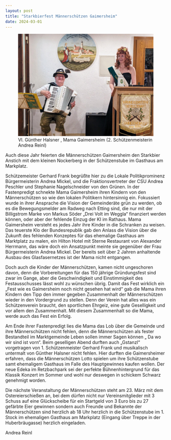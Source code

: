 ```yaml
---
layout: post
title: "Starkbierfest Männerschützen Gaimersheim"
date: 2024-03-01
---
```


<figure class="figure">
  <img src="/img/posts/Starkbier_2024.jpg" class="figure-img img-fluid rounded">
  <figcaption class="figure-caption">Vl. Günther Halsner , Mama Gaimersheim (2. Schützenmeisterin Andrea Reinl) 
</figcaption>
</figure>

Auch diese Jahr feierten die Männerschützen Gaimersheim den Starkbier Anstich mit dem kleinen Nockerberg in der Schützenstube im Gasthaus am Markplatz.

Schützemeister Gerhard Frank begrüßte hier zu die Lokale Politikprominenz Bürgermeisterin Andrea Mickel, und die Fraktionsvertreter der CSU Andrea Peschler und Stephanie Nagelschneider von den Grünen. In der Fastenpredigt schnekte Mama Gaimersheim ihren Kindern von den Männerschützen so wie den lokalen Politikern hintersinnig ein. Fokussiert wurde in ihrer Ansprache die Vision der Gemeinderäte grün zu werden, ob es die Bewegungsmelder am Radweg nach Etting sind, die nur mit der Billigstrom Marke von Markus Söder „Drei Volt im Weggla“ finanziert werden können, oder aber der fehlende Einzug der KI im Rathaus. Mama Gaimersheim versteht es jedes Jahr ihre Kinder in die Schranken zu weisen. Das teuerste Klo der Bundesrepublik gab den Anlass die Vision über die Zukunft des fehlenden Konzeptes für das ehemalige Gasthaus am Marktplatz zu malen, ein Hilton Hotel mit Sterne Restaurant von Alexander Herrmann, das wäre doch ein Ansatzpunkt meinte sie gegenüber der Frau Bürgermeisterin Andrea Mickel. Der bereits seit über 2 Jahren anhaltende Ausbau des Glasfasernetzes ist der Mama nicht entgangen.

Doch auch die Kinder der Männerschützen, kamen nicht ungeschoren davon, denn die Vorbereitungen für das 150 jährige Gründungsfest sind zwar im Gange, aber die Geschwindigkeit und Einstimmigkeit des Festausschusses lässt wohl zu wünschen übrig.  Damit das Fest wirklich ein „Fest wie es Gaimersheim noch nicht gesehen hat wird“ gab die Mama ihren Kindern den Tipp den immer gegeben Zusammenhalt der Männerschützen wieder in den Vordergrund zu stellen. Denn der Verein hat alles was ein Schützenverein braucht, den sportlichen Ehrgeiz, eine gute Geselligkeit und vor allem den Zusammenhalt. Mit diesem Zusammenhalt so die Mama, werde auch das Fest ein Erfolg. 

Am Ende ihrer Fastenpredigt lies die Mama das Lob über die Gemeinde und ihre Männerschützen nicht fehlen, denn die Männerschützen als fester Bestandteil im Marktgemeinde Leben sollen immer Sagen können „ Da wo wir sind ist vorn“. Beim geselligen Abend durften auch „Gstanzl“ vorgetragen von 1. Schützenmeister Gerhard Frank und musikalisch untermalt von Günther Halsner nicht fehlen. Hier durften die Gaimersheimer erfahren, dass die Männerschützen Lotto spielen um ihre Schützenstube samt ehemaligem Gasthaus im Falle des Hauptgewinnes kaufen wollen. Der neue Edeka im Retzbachpark sei der perfekte Bühnenhintergrund für das Klassik Konzert im  Sommer und wohl nur deswegen in schickem Schwarz genehmigt worden. 

Die nächste Veranstaltung der Männerschützen steht am 23. März mit dem Ostereierschießen an, bei dem dürfen nicht nur Vereinsmitglieder mit 3 Schuss auf eine Glückscheibe für ein Startgeld von 3 Euro bis zu 27 gefärbte Eier gewinnen sondern auch Freunde und Bekannte der Männerschützen sind herzlich ab 18 Uhr herzlich in die Schützenstube im 1. Stock im ehemaligen Gasthaus am Markplatz (Eingang über Treppe in der Huberbräugasse) herzlich eingeladen. 

Andrea Reinl
